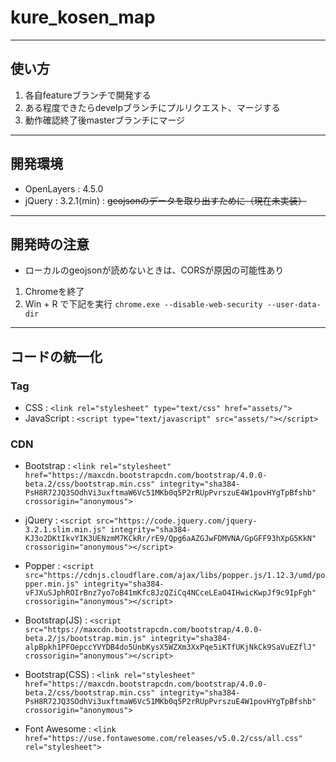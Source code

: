 ﻿# kure_kosen_map
---
## 使い方
1. 各自featureブランチで開発する
1. ある程度できたらdevelpブランチにプルリクエスト、マージする
1. 動作確認終了後masterブランチにマージ
---
## 開発環境
* OpenLayers : 4.5.0
* jQuery     : 3.2.1(min) : ~~geojsonのデータを取り出すために（現在未実装）~~
---
## 開発時の注意
* ローカルのgeojsonが読めないときは、CORSが原因の可能性あり

1. Chromeを終了
1. Win + R で下記を実行
```chrome.exe --disable-web-security --user-data-dir```
---
## コードの統一化
### Tag
* CSS             : ```<link rel="stylesheet" type="text/css" href="assets/">```
* JavaScript      : ```<script type="text/javascript" src="assets/"></script>```

### CDN
* Bootstrap       : ```<link rel="stylesheet" href="https://maxcdn.bootstrapcdn.com/bootstrap/4.0.0-beta.2/css/bootstrap.min.css" integrity="sha384-PsH8R72JQ3SOdhVi3uxftmaW6Vc51MKb0q5P2rRUpPvrszuE4W1povHYgTpBfshb" crossorigin="anonymous">```

* jQuery          : ```<script src="https://code.jquery.com/jquery-3.2.1.slim.min.js" integrity="sha384-KJ3o2DKtIkvYIK3UENzmM7KCkRr/rE9/Qpg6aAZGJwFDMVNA/GpGFF93hXpG5KkN" crossorigin="anonymous"></script>```

* Popper          : ```<script src="https://cdnjs.cloudflare.com/ajax/libs/popper.js/1.12.3/umd/popper.min.js" integrity="sha384-vFJXuSJphROIrBnz7yo7oB41mKfc8JzQZiCq4NCceLEaO4IHwicKwpJf9c9IpFgh" crossorigin="anonymous"></script>```
* Bootstrap(JS)   : ```<script src="https://maxcdn.bootstrapcdn.com/bootstrap/4.0.0-beta.2/js/bootstrap.min.js" integrity="sha384-alpBpkh1PFOepccYVYDB4do5UnbKysX5WZXm3XxPqe5iKTfUKjNkCk9SaVuEZflJ" crossorigin="anonymous"></script>```

* Bootstrap(CSS)  : ```<link rel="stylesheet" href="https://maxcdn.bootstrapcdn.com/bootstrap/4.0.0-beta.2/css/bootstrap.min.css" integrity="sha384-PsH8R72JQ3SOdhVi3uxftmaW6Vc51MKb0q5P2rRUpPvrszuE4W1povHYgTpBfshb" crossorigin="anonymous">```

* Font Awesome    : ```<link href="https://use.fontawesome.com/releases/v5.0.2/css/all.css" rel="stylesheet">```